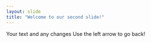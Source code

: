 ```yaml
---
layout: slide
title: "Welcome to our second slide!"
---
```

Your text and any changes
Use the left arrow to go back!
